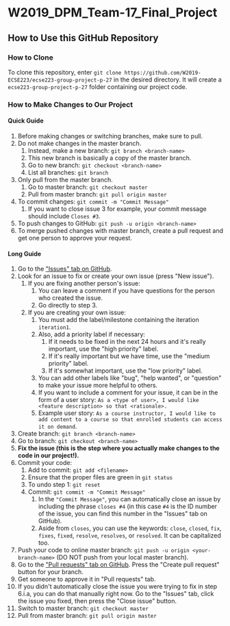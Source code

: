 # W2019_DPM_Team-17_Final_Project

## How to Use this GitHub Repository

### How to Clone
To clone this repository, enter `git clone https://github.com/W2019-ECSE223/ecse223-group-project-p-27` in the desired directory. It will create a `ecse223-group-project-p-27` folder containing our project code.

### How to Make Changes to Our Project

#### Quick Guide
1. Before making changes or switching branches, make sure to pull.
2. Do not make changes in the master branch.
    1. Instead, make a new branch: `git branch <branch-name>`
    2. This new branch is basically a copy of the master branch.
    3. Go to new branch: `git checkout <branch-name>`
    4. List all branches: `git branch`
2. Only pull from the master branch.
    1. Go to master branch: `git checkout master`
    2. Pull from master branch: `git pull origin master`
3. To commit changes: `git commit -m "Commit Message"`
    1. If you want to close issue 3 for example, your commit message should include `Closes #3`.
4. To push changes to GitHub: `git push -u origin <branch-name>`
5. To merge pushed changes with master branch, create a pull request and get one person to approve your request.

#### Long Guide
1. Go to the ["Issues" tab on GitHub](https://github.com/W2019-ECSE223/ecse223-group-project-p-27/issues).
2. Look for an issue to fix or create your own issue (press "New issue").
    1. If you are fixing another person's issue:
        1. You can leave a comment if you have questions for the person who created the issue.
        2. Go directly to step 3.
    2. If you are creating your own issue:
        1. You must add the label/milestone containing the iteration `iteration1`.
        2. Also, add a priority label if necessary:
            1. If it needs to be fixed in the next 24 hours and it's really important, use the "high priority" label.
            2. If it's really important but we have time, use the "medium priority" label.
            3. If it's somewhat important, use the "low priority" label.
        2. You can add other labels like "bug", "help wanted", or "question" to make your issue more helpful to others.
        3. If you want to include a comment for your issue, it can be in the form of a user story: `As a <type of user>, I would like <feature description> so that <rationale>.`
        4. Example user story: `As a course instructor, I would like to add content to a course so that enrolled students can access it on demand`.
3. Create branch: `git branch <branch-name>`
4. Go to branch: `git checkout <branch-name>`
5. **Fix the issue (this is the step where you actually make changes to the code in our project!).**
6. Commit your code:
    1. Add to commit: `git add <filename>`
    2. Ensure that the proper files are green in `git status`
    3. To undo step 1: `git reset` 
    4. Commit: `git commit -m "Commit Message"`
        1. In the `"Commit Message"`, you can automatically close an issue by including the phrase `closes #4` (in this case `#4` is the ID number of the issue, you can find this number in the "Issues" tab on GitHub).
        2. Aside from `closes`, you can use the keywords: `close`, `closed`, `fix`, `fixes`, `fixed`, `resolve`, `resolves`, or `resolved`. It can be capitalized too.
7. Push your code to online master branch: `git push -u origin <your-branch-name>` (DO NOT push from your local master branch).
8. Go to the ["Pull requests" tab on GitHub](https://github.com/W2019-ECSE223/ecse223-group-project-p-27/pulls). Press the "Create pull request" button for your branch.
9. Get someone to approve it in "Pull requests" tab.
10. If you didn't automatically close the issue you were trying to fix in step 6.i.a, you can do that manually right now. Go to the "Issues" tab, click the issue you fixed, then press the "Close issue" button.
11. Switch to master branch: `git checkout master`
12. Pull from master branch: `git pull origin master`
